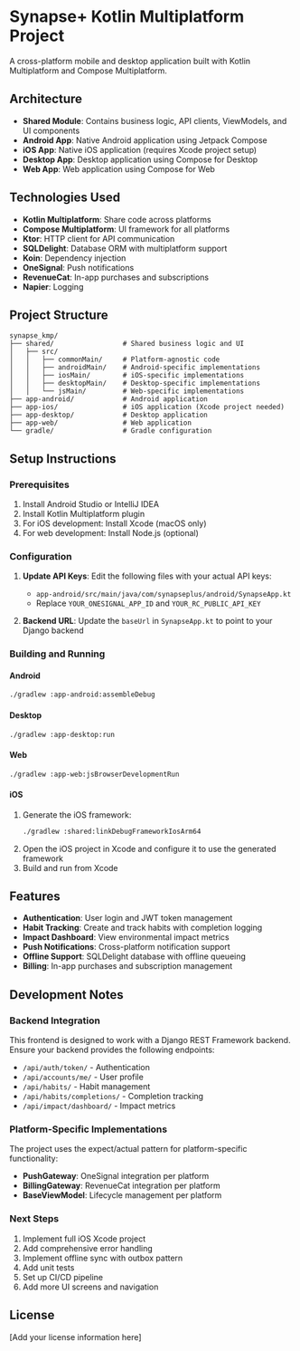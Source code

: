# Synapse+ Kotlin Multiplatform Project

A cross-platform mobile and desktop application built with Kotlin Multiplatform and Compose Multiplatform.

## Architecture

- **Shared Module**: Contains business logic, API clients, ViewModels, and UI components
- **Android App**: Native Android application using Jetpack Compose
- **iOS App**: Native iOS application (requires Xcode project setup)
- **Desktop App**: Desktop application using Compose for Desktop
- **Web App**: Web application using Compose for Web

## Technologies Used

- **Kotlin Multiplatform**: Share code across platforms
- **Compose Multiplatform**: UI framework for all platforms
- **Ktor**: HTTP client for API communication
- **SQLDelight**: Database ORM with multiplatform support
- **Koin**: Dependency injection
- **OneSignal**: Push notifications
- **RevenueCat**: In-app purchases and subscriptions
- **Napier**: Logging

## Project Structure

```
synapse_kmp/
├── shared/                 # Shared business logic and UI
│   ├── src/
│   │   ├── commonMain/     # Platform-agnostic code
│   │   ├── androidMain/    # Android-specific implementations
│   │   ├── iosMain/        # iOS-specific implementations
│   │   ├── desktopMain/    # Desktop-specific implementations
│   │   └── jsMain/         # Web-specific implementations
├── app-android/            # Android application
├── app-ios/                # iOS application (Xcode project needed)
├── app-desktop/            # Desktop application
├── app-web/                # Web application
└── gradle/                 # Gradle configuration
```

## Setup Instructions

### Prerequisites

1. Install Android Studio or IntelliJ IDEA
2. Install Kotlin Multiplatform plugin
3. For iOS development: Install Xcode (macOS only)
4. For web development: Install Node.js (optional)

### Configuration

1. **Update API Keys**: Edit the following files with your actual API keys:

   - `app-android/src/main/java/com/synapseplus/android/SynapseApp.kt`
   - Replace `YOUR_ONESIGNAL_APP_ID` and `YOUR_RC_PUBLIC_API_KEY`

2. **Backend URL**: Update the `baseUrl` in `SynapseApp.kt` to point to your Django backend

### Building and Running

#### Android

```bash
./gradlew :app-android:assembleDebug 
```

#### Desktop

```bash
./gradlew :app-desktop:run
```

#### Web

```bash
./gradlew :app-web:jsBrowserDevelopmentRun
```

#### iOS

1. Generate the iOS framework:
   ```bash
   ./gradlew :shared:linkDebugFrameworkIosArm64
   ```
2. Open the iOS project in Xcode and configure it to use the generated framework
3. Build and run from Xcode

## Features

- **Authentication**: User login and JWT token management
- **Habit Tracking**: Create and track habits with completion logging
- **Impact Dashboard**: View environmental impact metrics
- **Push Notifications**: Cross-platform notification support
- **Offline Support**: SQLDelight database with offline queueing
- **Billing**: In-app purchases and subscription management

## Development Notes

### Backend Integration

This frontend is designed to work with a Django REST Framework backend. Ensure your backend provides the following endpoints:

- `/api/auth/token/` - Authentication
- `/api/accounts/me/` - User profile
- `/api/habits/` - Habit management
- `/api/habits/completions/` - Completion tracking
- `/api/impact/dashboard/` - Impact metrics

### Platform-Specific Implementations

The project uses the expect/actual pattern for platform-specific functionality:

- **PushGateway**: OneSignal integration per platform
- **BillingGateway**: RevenueCat integration per platform
- **BaseViewModel**: Lifecycle management per platform

### Next Steps

1. Implement full iOS Xcode project
2. Add comprehensive error handling
3. Implement offline sync with outbox pattern
4. Add unit tests
5. Set up CI/CD pipeline
6. Add more UI screens and navigation

## License

[Add your license information here]
